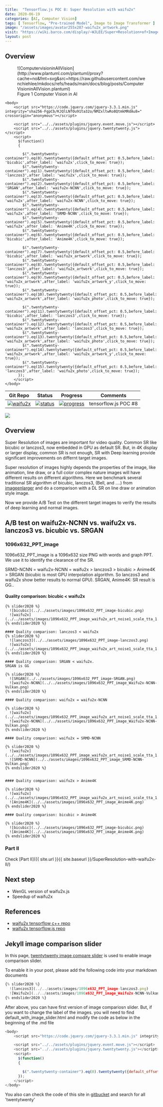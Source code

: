 ```yaml
---
title:  "Tensorflow.js POC 8: Super Resolution with waifu2x"
date: 2020-06-19
categories: [AI, Computer Vision]
tags: [ Tensorflow, "Pre-trained Model", Image to Image Transformer ]
image: "/assets/images/avatar255x287-waifu2x_artwork.png"
visit: "https://wiki.barco.com/display/~WJLEE/Super+Resolution+of+Images"
layout: post
---
```

## Overview

<figure markdown="span">
![ComputervisioninAllVision](http://www.plantuml.com/plantuml/proxy?cache=no&fmt=svg&src=https://raw.githubusercontent.com/wenchiehlee/mkdocs/refs/heads/main/docs/blog/posts/ComputerVisioninAllVision.plantuml)
  <figcaption>Figure 1 Computer Vision in AI</figcaption>
</figure>

```{r echo=FALSE, eval=FALSE}
<body>
    <script src="https://code.jquery.com/jquery-3.3.1.min.js" integrity="sha256-FgpCb/KJQlLNfOu91ta32o/NMZxltwRo8QtmkMRdAu8=" crossorigin="anonymous"></script>

    <script src="../../assets/plugins/jquery.event.move.js"></script>
    <script src="../../assets/plugins/jquery.twentytwenty.js"></script>
    <script>
      $(function()
      {

        $(".twentytwenty-container").eq(0).twentytwenty({default_offset_pct: 0.5,before_label: 'bicubic',after_label: 'waifu2x',click_to_move: true});
        $(".twentytwenty-container").eq(1).twentytwenty({default_offset_pct: 0.5,before_label: 'lanczos3',after_label: 'waifu2x',click_to_move: true});
        $(".twentytwenty-container").eq(2).twentytwenty({default_offset_pct: 0.5,before_label: 'SRGAN',after_label: 'waifu2x-NCNN',click_to_move: true});
        $(".twentytwenty-container").eq(3).twentytwenty({default_offset_pct: 0.5,before_label: 'waifu2x',after_label: 'waifu2x-NCNN',click_to_move: true});
        $(".twentytwenty-container").eq(4).twentytwenty({default_offset_pct: 0.5,before_label: 'waifu2x',after_label: 'SRMD-NCNN',click_to_move: true});
        $(".twentytwenty-container").eq(5).twentytwenty({default_offset_pct: 0.5,before_label: 'waifu2x',after_label: 'Anime4K',click_to_move: true});
        $(".twentytwenty-container").eq(6).twentytwenty({default_offset_pct: 0.5,before_label: 'bicubic',after_label: 'Anime4K',click_to_move: true});

        $(".twentytwenty-container").eq(7).twentytwenty({default_offset_pct: 0.5,before_label: 'bicubic',after_label: 'waifu2x_artwork',click_to_move: true});
        $(".twentytwenty-container").eq(8).twentytwenty({default_offset_pct: 0.5,before_label: 'lanczos3',after_label: 'waifu2x_artwork',click_to_move: true});
        $(".twentytwenty-container").eq(9).twentytwenty({default_offset_pct: 0.5,before_label: 'waifu2x_artwork',after_label: 'waifu2x_artwork_y',click_to_move: true});
        $(".twentytwenty-container").eq(10).twentytwenty({default_offset_pct: 0.5,before_label: 'waifu2x_artwork',after_label: 'waifu2x_photo',click_to_move: true});

        $(".twentytwenty-container").eq(11).twentytwenty({default_offset_pct: 0.5,before_label: 'bicubic',after_label: 'lanczos3',click_to_move: true});
        $(".twentytwenty-container").eq(12).twentytwenty({default_offset_pct: 0.5,before_label: 'waifu2x_artwork',after_label: 'lanczos3',click_to_move: true});
        $(".twentytwenty-container").eq(13).twentytwenty({default_offset_pct: 0.5,before_label: 'waifu2x_artwork',after_label: 'waifu2x_photo',click_to_move: true});
        $(".twentytwenty-container").eq(14).twentytwenty({default_offset_pct: 0.5,before_label: 'waifu2x_artwork',after_label: 'waifu2x_artwork_y',click_to_move: true});
        $(".twentytwenty-container").eq(15).twentytwenty({default_offset_pct: 0.5,before_label: 'lanczos3',after_label: 'waifu2x_photo',click_to_move: true});
      });
    </script>
</body>

```

| Git Repo                                                                                                                                         | Status                                                                                                                                                                | Progress                                                                                                                    | Comments                                                     |
|--------------------------------------------------------------------------------------------------------------------------------------------------|-----------------------------------------------------------------------------------------------------------------------------------------------------------------------|----------------------------------------------------------------------------------------------------------------------------------------|--------------------------------------------------------------|
| [![waifu2x](https://img.shields.io/badge/waifu2x_tfjs-gray?logo=tensorflow)](https://git.barco.com/users/wjlee/repos/waifu2x-tfjs/browse) | [![status](https://tailab.barco.com:9443/deeplearningcomputing/waifu2x-tfjs/badges/master/pipeline.svg)](https://tailab.barco.com:9443/deeplearningcomputing/waifu2x-tfjs/pipelines) | [![progress](https://img.shields.io/badge/waifu2x_tfjs-POC-red)](http://dlc.barco.com:3002/)|tensorflow.js POC #8|

[![](https://rebrand.ly/dlc_png_url)](https://rebrand.ly/dlc_uml_url)

## Overview
Super Resolution of images are important for video quality. Common SR like bicubic or lanczos3, now embedded in GPU as default SR. But, in 4K display or larger display, common SR is not enough, SR with Deep learning provide significant improvements on differnt target images. 

Super resolution of images highly depends the properties of the image, like animation, line draw, or a full color complex nature images will have different results on different algorithms. Here we benchmark several traditional SR algorithm of bicubic, lanczos3, (Bell, and ....) from [imageenlarger](https://www.imageenlarger.com/) and do a comparison with a DL SR on line draw or animation style image. 

Now we provide A/B Test on the different target images to verify the results of deep learning and normal images.

## A/B test on waifu2x-NCNN vs. waifu2x vs. lanczos3 vs. bicubic vs. SRGAN

### 1096x632_PPT_image

1096x632_PPT_image is a 1096x632 size PNG with words and graph PPT. We use it to identify the clearance of the SR.

SRMD-NCNN = waifu2x-NCNN = waifu2x > lanczos3 > bicubic > Anime4K > SRGAN (bicubic is most GPU interpolation algorithm. So lanczos3 and waifu2x show better results to normal GPU). SRGAN, Anime4K: SR result is GG..

#### Quality comparison: bicubic < waifu2x
```{r echo=FALSE, eval=FALSE}
{% slider2020 %}
  ![bicubic](../../assets/images/1096x632_PPT_image-bicubic.png)
  ![waifu2x](../../assets/images/1096x632_PPT_image_waifu2x_art_noise1_scale_tta_1.png)
{% endslider2020 %}

#### Quality comparison: lanczos3 < waifu2x
{% slider2020 %}
  ![lanczos3](../../assets/images/1096x632_PPT_image-lanczos3.png)
  ![waifu2x](../../assets/images/1096x632_PPT_image_waifu2x_art_noise1_scale_tta_1.png)
{% endslider2020 %}

#### Quality comparison: SRGAN < waifu2x. 
SRGAN is GG

{% slider2020 %}
  ![SRGAN](../../assets/images/1096x632_PPT_image-SRGAN.png)
  ![waifu2x-NCNN](../../assets/images/1096x632_PPT_image_Waifu2x-NCNN-Vulkan.png)
{% endslider2020 %}

#### Quality comparison: waifu2x = waifu2x-NCNN

{% slider2020 %}
  ![waifu2x](../../assets/images/1096x632_PPT_image_waifu2x_art_noise1_scale_tta_1.png)
  ![waifu2x-NCNN](../../assets/images/1096x632_PPT_image_Waifu2x-NCNN-Vulkan.png)
{% endslider2020 %}

#### Quality comparison: waifu2x = SRMD-NCNN

{% slider2020 %}
  ![waifu2x](../../assets/images/1096x632_PPT_image_waifu2x_art_noise1_scale_tta_1.png)
  ![SRMD-NCNN](../../assets/images/1096x632_PPT_image_SRMD-NCNN-Vulkan.png)
{% endslider2020 %}


#### Quality comparison: waifu2x > Anime4K

{% slider2020 %}
  ![waifu2x](../../assets/images/1096x632_PPT_image_waifu2x_art_noise1_scale_tta_1.png)
  ![Anime4K](../../assets/images/1096x632_PPT_image_Anime4K.png)
{% endslider2020 %}

#### Quality comparison: bicubic > Anime4K

{% slider2020 %}
  ![bicubic](../../assets/images/1096x632_PPT_image-bicubic.png)
  ![Anime4K](../../assets/images/1096x632_PPT_image_Anime4K.png)
{% endslider2020 %}
```

### Part II
Check [Part II]({{ site.url }}{{ site.baseurl }}/SuperResolution-with-waifu2x-II/)

## Next step
* WenGL version of waifu2x.js
* Speedup of waifu2x

## References
* [waifu2x tensorflow c++ repo](https://git.barco.com/users/wjlee/repos/waifu2x-tfjs/browse)
* [waifu2x tensorflow.js repo](https://git.barco.com/users/wjlee/repos/waifu2x/browse)


## Jekyll image comparison slider
In this page, [twentytwenty image compare slider](https://github.com/zurb/twentytwenty) is used to enable image comparison slider.

To enable it in your post, please add the following code into your markdown documents


``` js
{% slider2020 %}
  ![lanczos3](../../assets/images/1096x632_PPT_image-lanczos3.png)
  ![Waifu2x](../../assets/images/1096x632_PPT_image_Waifu2x-NCNN-Vulkan.png)
{% endslider2020 %}
```

After above, you can have first version of image compariosn slider. But, if you want to change the label of the images. you will need to find default_with_image_slider.html and modify the code as below in the beginning of the .md file

``` js
<body>
    <script src="https://code.jquery.com/jquery-3.3.1.min.js" integrity="sha256-FgpCb/KJQlLNfOu91ta32o/NMZxltwRo8QtmkMRdAu8=" crossorigin="anonymous"></script>

    <script src="../../assets/plugins/jquery.event.move.js"></script>
    <script src="../../assets/plugins/jquery.twentytwenty.js"></script>
    <script>
      $(function()
      {

        $(".twentytwenty-container").eq(0).twentytwenty({default_offset_pct: 0.5,before_label: 'lanczos3',after_label: 'waifu2x-NCNN',click_to_move: true});
      });
    </script>
</body>
```

You also can check the code of this site in [gitbucket](https://git.barco.com/users/wjlee/repos/dlcv2.barco.com/browse) and search for all 'twentytwenty'